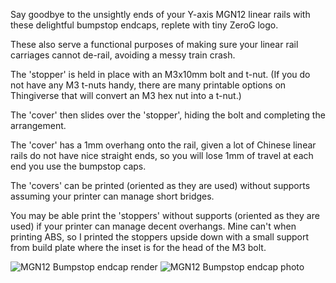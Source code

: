Say goodbye to the unsightly ends of your Y-axis MGN12 linear rails with these delightful bumpstop endcaps, replete with tiny ZeroG logo.

These also serve a functional purposes of making sure your linear rail carriages cannot de-rail, avoiding a messy train crash.

The 'stopper' is held in place with an M3x10mm bolt and t-nut. (If you do not have any M3 t-nuts handy, there are many printable options on Thingiverse that will convert an M3 hex nut into a t-nut.)

The 'cover' then slides over the 'stopper', hiding the bolt and completing the arrangement. 

The 'cover' has a 1mm overhang onto the rail, given a lot of Chinese linear rails do not have nice straight ends, so you will lose 1mm of travel at each end you use the bumpstop caps.

The 'covers' can be printed (oriented as they are used) without supports assuming your printer can manage short bridges. 

You may be able print the 'stoppers' without supports (oriented as they are used) if your printer can manage decent overhangs. Mine can't when printing ABS, so I printed the stoppers upside down with a small support from build plate where the inset is for the head of the M3 bolt.

![MGN12 Bumpstop endcap render](https://raw.githubusercontent.com/cncplasticfactory/UserMods/main/Mercury_One/cncplasticfactory/MGN12_linear_rail_bumpstop_caps/images/MGN12_linear_rail_bumpstop_cap_render.png) 
![MGN12 Bumpstop endcap photo](https://raw.githubusercontent.com/cncplasticfactory/UserMods/main/Mercury_One/cncplasticfactory/MGN12_linear_rail_bumpstop_caps/images/MGN12_linear_rail_bumpstop_cap_photo.png)
